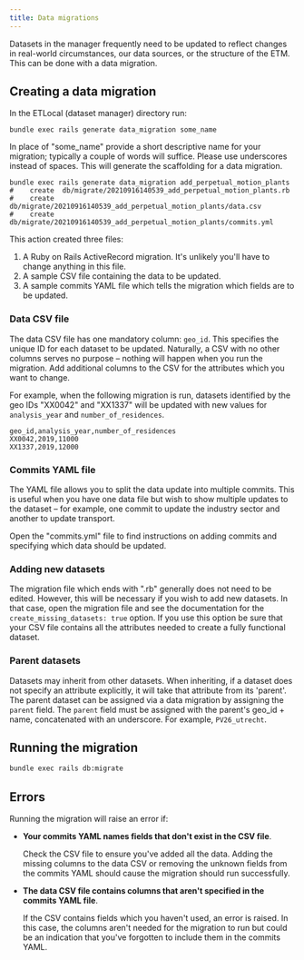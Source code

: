 ```yaml
---
title: Data migrations
---
```


Datasets in the manager frequently need to be updated to reflect changes in real-world circumstances, our data sources, or the structure of the ETM. This can be done with a data migration.

## Creating a data migration

In the ETLocal (dataset manager) directory run:

```shell
bundle exec rails generate data_migration some_name
```

In place of "some_name" provide a short descriptive name for your migration; typically a couple of words will suffice. Please use underscores instead of spaces. This will generate the scaffolding for a data migration.

```shell
bundle exec rails generate data_migration add_perpetual_motion_plants
#    create  db/migrate/20210916140539_add_perpetual_motion_plants.rb
#    create  db/migrate/20210916140539_add_perpetual_motion_plants/data.csv
#    create  db/migrate/20210916140539_add_perpetual_motion_plants/commits.yml
```

This action created three files:

1. A Ruby on Rails ActiveRecord migration. It's unlikely you'll have to change anything in this file.
2. A sample CSV file containing the data to be updated.
3. A sample commits YAML file which tells the migration which fields are to be updated.

### Data CSV file

The data CSV file has one mandatory column: `geo_id`. This specifies the unique ID for each dataset to be updated. Naturally, a CSV with no other columns serves no purpose – nothing will happen when you run the migration. Add additional columns to the CSV for the attributes which you want to change.

For example, when the following migration is run, datasets identified by the geo IDs "XX0042" and "XX1337" will be updated with new values for `analysis_year` and `number_of_residences`.

```csv
geo_id,analysis_year,number_of_residences
XX0042,2019,11000
XX1337,2019,12000
```


### Commits YAML file

The YAML file allows you to split the data update into multiple commits. This is useful when you have one data file but wish to show multiple updates to the dataset – for example, one commit to update the industry sector and another to update transport.

Open the "commits.yml" file to find instructions on adding commits and specifying which data should be updated.

### Adding new datasets

The migration file which ends with ".rb" generally does not need to be edited. However, this will be necessary if you wish to add new datasets. In that case, open the migration file and see the documentation for the `create_missing_datasets: true` option. If you use this option be sure that your CSV file contains all the attributes needed to create a fully functional dataset.

### Parent datasets

Datasets may inherit from other datasets. When inheriting, if a dataset does not specify an attribute
explicitly, it will take that attribute from its 'parent'. The parent dataset can be assigned via a data
migration by assigning the `parent` field. The `parent` field must be assigned with the parent's geo_id + name,
concatenated with an underscore. For example, `PV26_utrecht`.


## Running the migration

```sh
bundle exec rails db:migrate
```

## Errors

Running the migration will raise an error if:

* **Your commits YAML names fields that don't exist in the CSV file**.

  Check the CSV file to ensure you've added all the data. Adding the missing columns to the data CSV or removing the unknown fields from the commits YAML should cause the migration should run successfully.

* **The data CSV file contains columns that aren't specified in the commits YAML file**.

  If the CSV contains fields which you haven't used, an error is raised. In this case, the columns aren't needed for the migration to run but could be an indication that you've forgotten to include them in the commits YAML.
